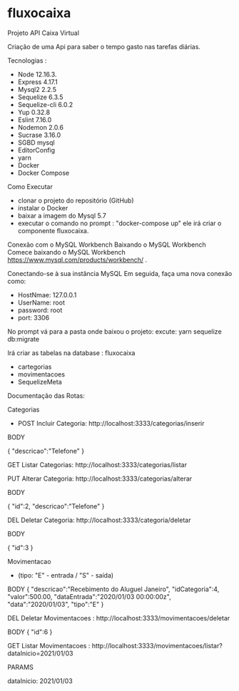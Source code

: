 # fluxocaixa
Projeto API Caixa Virtual

Criação de uma Api para saber o tempo gasto nas tarefas diárias.

Tecnologias :

*	Node 12.16.3.
*	Express 4.17.1
*	Mysql2 2.2.5
*	Sequelize 6.3.5
*	Sequelize-cli 6.0.2
*	Yup 0.32.8
*	Eslint 7.16.0
*	Nodemon 2.0.6
*	Sucrase 3.16.0
*	SGBD mysql
* EditorConfig
* yarn
* Docker
* Docker Compose

Como Executar
*	clonar o projeto do repositório (GitHub)
* instalar o Docker
* baixar a imagem do Mysql 5.7
* executar o comando no prompt : "docker-compose up"
  ele irá criar o componente fluxocaixa.

Conexão com o MySQL Workbench
Baixando o MySQL Workbench
Comece baixando o MySQL Workbench https://www.mysql.com/products/workbench/ .

Conectando-se à sua instância MySQL
Em seguida, faça uma nova conexão como:

* HostNmae: 127.0.0.1
* UserName: root
* password: root
* port: 3306

No prompt vá para a pasta onde baixou o projeto:
 excute: 
  yarn sequelize db:migrate 

Irá criar as tabelas na database : fluxocaixa
   * cartegorias
   * movimentacoes
   * SequelizeMeta

Documentação das Rotas:

 Categorias
  * POST Incluir Categoria: http://localhost:3333/categorias/inserir
  
  BODY
  
  {
      "descricao":"Telefone"
  }

GET Listar Categorias:  http://localhost:3333/categorias/listar

PUT Alterar Categoria:  http://localhost:3333/categorias/alterar
  
  BODY 
  
  {
     "id":2,
      "descricao":"Telefone"
  }

DEL Deletar Categoria:   http://localhost:3333/categoria/deletar

BODY 

{
      "id":3
  }

Movimentacao
  * (tipo: "E" - entrada / "S" - saída)
  
  BODY 
  {
      "descricao":"Recebimento do Aluguel Janeiro",
      "idCategoria":4,
      "valor":500.00,
      "dataEntrada":"2020/01/03 00:00:00z",
     "data":"2020/01/03",
      "tipo":"E"
  }

DEL Deletar Movimentacoes :  http://localhost:3333/movimentacoes/deletar
  
  BODY
  {
      "id":6
  }

GET Listar Movimentacoes :  http://localhost:3333/movimentacoes/listar?dataInicio=2021/01/03
  
  PARAMS
  
  dataInicio: 2021/01/03
 


   

